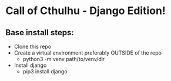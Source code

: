 # Call of Cthulhu - Django Edition!

## Base install steps:
* Clone this repo
* Create a virtual environment preferably OUTSIDE of the repo
    * python3 -m venv path/to/venv/dir
* Install django
    * pip3 install django
